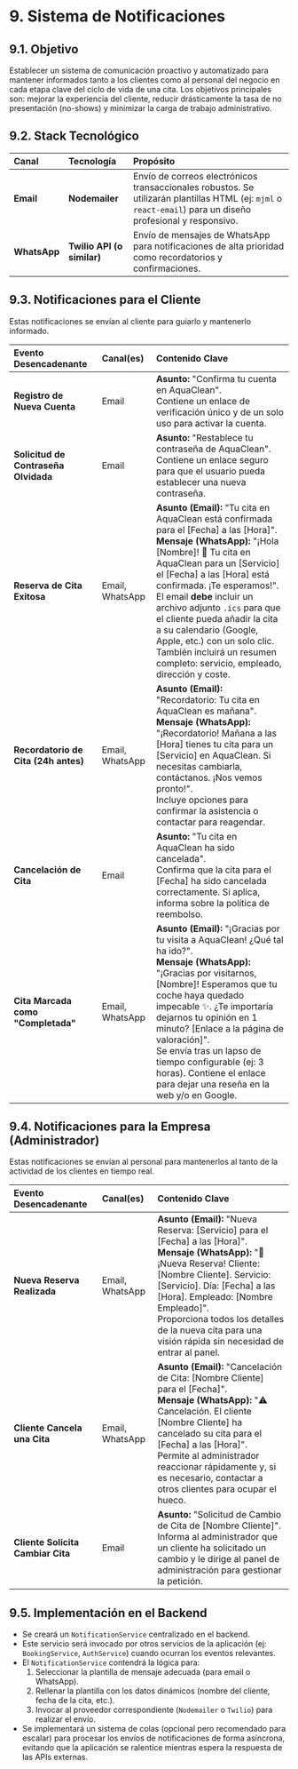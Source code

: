 # 9. Sistema de Notificaciones

## 9.1. Objetivo

Establecer un sistema de comunicación proactivo y automatizado para mantener informados tanto a los clientes como al personal del negocio en cada etapa clave del ciclo de vida de una cita. Los objetivos principales son: mejorar la experiencia del cliente, reducir drásticamente la tasa de no presentación (no-shows) y minimizar la carga de trabajo administrativo.

## 9.2. Stack Tecnológico

| Canal        | Tecnología                 | Propósito                                                                                                                                                   |
| :----------- | :------------------------- | :---------------------------------------------------------------------------------------------------------------------------------------------------------- |
| **Email**    | **Nodemailer**             | Envío de correos electrónicos transaccionales robustos. Se utilizarán plantillas HTML (ej: `mjml` o `react-email`) para un diseño profesional y responsivo. |
| **WhatsApp** | **Twilio API (o similar)** | Envío de mensajes de WhatsApp para notificaciones de alta prioridad como recordatorios y confirmaciones.                                                    |

## 9.3. Notificaciones para el Cliente

Estas notificaciones se envían al cliente para guiarlo y mantenerlo informado.

| Evento Desencadenante                | Canal(es)       | Contenido Clave                                                                                                                                                                                                                                                                                                                                                                                                                                                                 |
| :----------------------------------- | :-------------- | :------------------------------------------------------------------------------------------------------------------------------------------------------------------------------------------------------------------------------------------------------------------------------------------------------------------------------------------------------------------------------------------------------------------------------------------------------------------------------ |
| **Registro de Nueva Cuenta**         | Email           | **Asunto:** "Confirma tu cuenta en AquaClean".<br>Contiene un enlace de verificación único y de un solo uso para activar la cuenta.                                                                                                                                                                                                                                                                                                                                             |
| **Solicitud de Contraseña Olvidada** | Email           | **Asunto:** "Restablece tu contraseña de AquaClean".<br>Contiene un enlace seguro para que el usuario pueda establecer una nueva contraseña.                                                                                                                                                                                                                                                                                                                                    |
| **Reserva de Cita Exitosa**          | Email, WhatsApp | **Asunto (Email):** "Tu cita en AquaClean está confirmada para el [Fecha] a las [Hora]".<br> **Mensaje (WhatsApp):** "¡Hola [Nombre]! 👋 Tu cita en AquaClean para un [Servicio] el [Fecha] a las [Hora] está confirmada. ¡Te esperamos!".<br>El email **debe** incluir un archivo adjunto `.ics` para que el cliente pueda añadir la cita a su calendario (Google, Apple, etc.) con un solo clic. También incluirá un resumen completo: servicio, empleado, dirección y coste. |
| **Recordatorio de Cita (24h antes)** | Email, WhatsApp | **Asunto (Email):** "Recordatorio: Tu cita en AquaClean es mañana".<br> **Mensaje (WhatsApp):** "¡Recordatorio! Mañana a las [Hora] tienes tu cita para un [Servicio] en AquaClean. Si necesitas cambiarla, contáctanos. ¡Nos vemos pronto!".<br>Incluye opciones para confirmar la asistencia o contactar para reagendar.                                                                                                                                                      |
| **Cancelación de Cita**              | Email           | **Asunto:** "Tu cita en AquaClean ha sido cancelada".<br>Confirma que la cita para el [Fecha] ha sido cancelada correctamente. Si aplica, informa sobre la política de reembolso.                                                                                                                                                                                                                                                                                               |
| **Cita Marcada como "Completada"**   | Email, WhatsApp | **Asunto (Email):** "¡Gracias por tu visita a AquaClean! ¿Qué tal ha ido?".<br> **Mensaje (WhatsApp):** "¡Gracias por visitarnos, [Nombre]! Esperamos que tu coche haya quedado impecable ✨. ¿Te importaría dejarnos tu opinión en 1 minuto? [Enlace a la página de valoración]".<br>Se envía tras un lapso de tiempo configurable (ej: 3 horas). Contiene el enlace para dejar una reseña en la web y/o en Google.                                                            |

## 9.4. Notificaciones para la Empresa (Administrador)

Estas notificaciones se envían al personal para mantenerlos al tanto de la actividad de los clientes en tiempo real.

| Evento Desencadenante             | Canal(es)       | Contenido Clave                                                                                                                                                                                                                                                                                                                                     |
| :-------------------------------- | :-------------- | :-------------------------------------------------------------------------------------------------------------------------------------------------------------------------------------------------------------------------------------------------------------------------------------------------------------------------------------------------- |
| **Nueva Reserva Realizada**       | Email, WhatsApp | **Asunto (Email):** "Nueva Reserva: [Servicio] para el [Fecha] a las [Hora]".<br> **Mensaje (WhatsApp):** "🔔 ¡Nueva Reserva! Cliente: [Nombre Cliente]. Servicio: [Servicio]. Día: [Fecha] a las [Hora]. Empleado: [Nombre Empleado]".<br>Proporciona todos los detalles de la nueva cita para una visión rápida sin necesidad de entrar al panel. |
| **Cliente Cancela una Cita**      | Email, WhatsApp | **Asunto (Email):** "Cancelación de Cita: [Nombre Cliente] para el [Fecha]".<br> **Mensaje (WhatsApp):** "⚠️ Cancelación. El cliente [Nombre Cliente] ha cancelado su cita para el [Fecha] a las [Hora]".<br>Permite al administrador reaccionar rápidamente y, si es necesario, contactar a otros clientes para ocupar el hueco.                   |
| **Cliente Solicita Cambiar Cita** | Email           | **Asunto:** "Solicitud de Cambio de Cita de [Nombre Cliente]".<br>Informa al administrador que un cliente ha solicitado un cambio y le dirige al panel de administración para gestionar la petición.                                                                                                                                                |

## 9.5. Implementación en el Backend

- Se creará un `NotificationService` centralizado en el backend.
- Este servicio será invocado por otros servicios de la aplicación (ej: `BookingService`, `AuthService`) cuando ocurran los eventos relevantes.
- El `NotificationService` contendrá la lógica para:
  1.  Seleccionar la plantilla de mensaje adecuada (para email o WhatsApp).
  2.  Rellenar la plantilla con los datos dinámicos (nombre del cliente, fecha de la cita, etc.).
  3.  Invocar al proveedor correspondiente (`Nodemailer` o `Twilio`) para realizar el envío.
- Se implementará un sistema de colas (opcional pero recomendado para escalar) para procesar los envíos de notificaciones de forma asíncrona, evitando que la aplicación se ralentice mientras espera la respuesta de las APIs externas.
